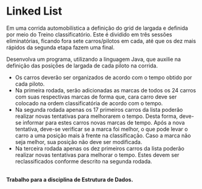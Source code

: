 # Linked List
<p>Em uma corrida automobilística a definição do grid de largada e definida por meio do Treino classificatório. Este é dividido em três sessões eliminatórias, ficando fora sete carros/pilotos em cada, até que os dez mais rápidos da segunda etapa fazem uma final.</p>
<p>Desenvolva um programa, utilizando a linguagem Java, que auxilie na definição das posições de largada de cada piloto na corrida.</p>
<ul>
  <li>Os carros deverão ser organizados de acordo com o tempo obtido por cada piloto.</li>
  <li>Na primeira rodada, serão adicionadas as marcas de todos os 24 carros com suas respectivas marcas de forma que, cara carro deve ser colocado na ordem classificatória de           acordo com o tempo.</li>
  <li>Na segunda rodada apenas os 17 primeiros carros da lista poderão realizar novas tentativas para melhorarem o tempo. Desta forma, deve-se informar para estes carros novas       marcas de tempo. Após a nova tentativa, deve-se verificar se a marca foi melhor, o que pode levar o carro a uma posição mais à frente na classificação. Caso a marca não seja       melhor, sua posição não deve ser modificada.</li>
  <li>Na terceira rodada apenas os dez primeiros carros da lista poderão realizar novas tentativas para melhorar o tempo. Estes devem ser reclassificados conforme descrito na       segunda rodada.</li>
</ul>  
  <br><b>Trabalho para a disciplina de Estrutura de Dados.</b>
